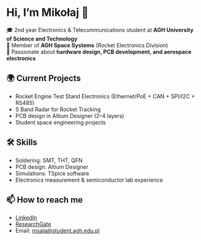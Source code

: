 # Hi, I’m Mikołaj 👋

🎓 2nd year Electronics & Telecommunications student at **AGH University of Science and Technology**  
🚀 Member of **AGH Space Systems** (Rocket Electronics Division)  
🔧 Passionate about **hardware design, PCB development, and aerospace electronics**  

## 🌍 Current Projects
- Rocket Engine Test Stand Electronics (Ethernet/PoE + CAN + SPI/I2C + RS485)
- S Band Radar for Rocket Tracking
- PCB design in Altium Designer (2–4 layers)
- Student space engineering projects

## 🛠 Skills
- Soldering: SMT, THT, QFN
- PCB design: Altium Designer
- Simulations: TSpice software
- Electronics measurement & semiconductor lab experience

## 📫 How to reach me
- [LinkedIn](https://www.linkedin.com/in/mikołaj-sala-51256433a/)
- [ResearchGate](https://www.researchgate.net/profile/Mikolaj-Sala)
- Email: msala@student.agh.edu.pl
